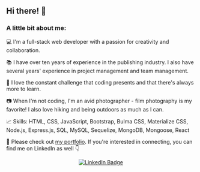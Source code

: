 ## Hi there! 👋

### A little bit about me:

:computer: I'm a full-stack web developer with a passion for creativity and collaboration. 

:books: I have over ten years of experience in the publishing industry. I also have several years' experience in project management and team management. 

:dizzy: I love the constant challenge that coding presents and that there's always more to learn. 

:camera: When I'm not coding, I'm an avid photographer - film photography is my favorite! I also love hiking and being outdoors as much as I can.

:chart_with_upwards_trend: Skills: HTML, CSS, JavaScript, Bootstrap, Bulma CSS, Materialize CSS, Node.js, Express.js, SQL, MySQL, Sequelize, MongoDB, Mongoose, React

:link: Please check out [my portfolio](https://beatricekallen.github.io/react-portfolio). If you're interested in connecting, you can find me on LinkedIn as well :point_down:

<div id="badges" align="center">
  <a href="https://www.linkedin.com/in/beatrice-k-allen/">
    <img src="https://img.shields.io/badge/LinkedIn-blue?style=for-the-badge&logo=linkedin&logoColor=white" alt="LinkedIn Badge"/>
  </a>
</div>
